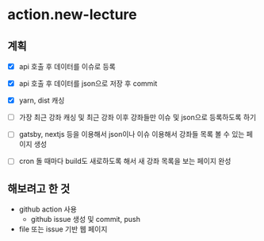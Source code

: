 # action.new-lecture

## 계획
- [x] api 호출 후 데이터를 이슈로 등록
- [x] api 호출 후 데이터를 json으로 저장 후 commit
- [x] yarn, dist 캐싱
- [ ] 가장 최근 강좌 캐싱 및 최근 강좌 이후 강좌들만 이슈 및 json으로 등록하도록 하기
- [ ] gatsby, nextjs 등을 이용해서 json이나 이슈 이용해서 강좌들 목록 볼 수 있는 페이지 생성
- [ ] cron 돌 때마다 build도 새로하도록 해서 새 강좌 목록을 보는 페이지 완성


## 해보려고 한 것
- github action 사용
  - github issue 생성 및 commit, push
- file 또는 issue 기반 웹 페이지